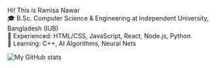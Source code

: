Hi! This is Ramisa Nawar   
🎓 B.Sc. Computer Science & Engineering at Independent University, Bangladesh (IUB)  
🔸 Experienced: HTML/CSS, JavaScript, React, Node.js, Python  
🔹 Learning: C++, AI Algorithms, Neural Nets

![My GitHub stats](https://github-readme-stats.vercel.app/api?username=nramisa&show_icons=true&theme=radical&hide=contribs,prs)

